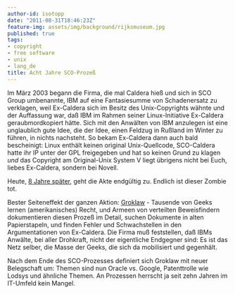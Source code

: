 ```yaml
---
author-id: isotopp
date: "2011-08-31T18:46:23Z"
feature-img: assets/img/background/rijksmuseum.jpg
published: true
tags:
- copyright
- free software
- unix
- lang_de
title: Acht Jahre SCO-Prozeß
---
```

Im März 2003 begann die Firma, die mal Caldera hieß und sich in SCO Group
umbenannte, IBM auf eine Fantasiesumme von Schadenersatz zu verklagen, weil
Ex-Caldera sich im Besitz des Unix-Copyrights wähnte und der Auffassung war,
daß IBM im Rahmen seiner Linux-Initiative Ex-Caldera geraubmordkopiert
hätte. Sich mit den Anwälten von IBM anzulegen ist eine unglaublich gute
Idee, die der Idee, einen Feldzug in Rußland im Winter zu führen, in nichts
nachsteht. So bekam Ex-Caldera dann auch bald bescheinigt: Linux enthält
keinen original Unix-Quellcode, SCO-Caldera hatte ihr IP unter der GPL
freigegeben und hat so keinen Grund zu klagen _und_ das Copyright am
Original-Unix System V liegt übrigens nicht bei Euch, liebes Ex-Caldera,
sondern bei Novell.

Heute, [8 Jahre später](http://www.heise.de/open/meldung/SCO-vs-Linux-Es-ist-vorbei-1333811.html),
geht die Akte endgültig zu. Endlich ist dieser Zombie tot.

Bester Seiteneffekt der ganzen Aktion: [Groklaw](http://groklaw.net/) -
Tausende von Geeks lernen (amerikanisches) Recht, und Armeen von verteilten
Beweisfindern dokumentieren diesen Prozeß im Detail, suchen Dokumente in
alten Papierstapeln, und finden Fehler und Schwachstellen in den
Argumentationen von Ex-Caldera. Die Firma muß feststellen, daß IBMs Anwälte,
bei aller Drohkraft, nicht der eigentliche Endgegner sind: Es ist das Netz
selber, die Masse der Geeks, die sich da mobilisiert und gegenhält.

Nach dem Ende des SCO-Prozesses definiert sich Groklaw mit neuer Belegschaft
um: Themen sind nun Oracle vs. Google, Patenttrolle wie Lodsys und ähnliche
Themen. An Prozessen herrscht ja seit zehn Jahren im IT-Umfeld kein Mangel.
